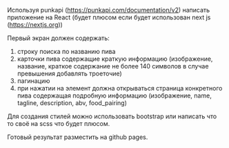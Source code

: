 Используя punkapi (https://punkapi.com/documentation/v2) написать приложение на React (будет плюсом если будет использован next js (https://nextjs.org))

Первый экран должен содержать:

1. строку поиска по названию пива
2. карточки пива содержащие краткую информацию (изображение, название, краткое содержание не более 140 символов в случае превышения добавлять троеточие)
3. пагинацию
4. при нажатии на элемент должна открываться страница конкретного пива содержащая подробную информацию (изображение, name, tagline, description, abv, food_pairing)

Для создания стилей можно использовать bootstrap или написать что то своё на scss что будет плюсом.

Готовый результат разместить на github pages.
